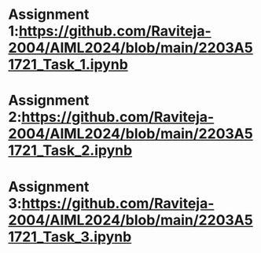 # Assignment 1:https://github.com/Raviteja-2004/AIML2024/blob/main/2203A51721_Task_1.ipynb
# Assignment 2:https://github.com/Raviteja-2004/AIML2024/blob/main/2203A51721_Task_2.ipynb
# Assignment 3:https://github.com/Raviteja-2004/AIML2024/blob/main/2203A51721_Task_3.ipynb
